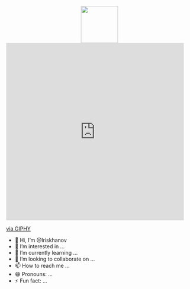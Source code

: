 <div id="header" align="center">
  <img src="https://media.giphy.com/media/M9gbBd9nbDrOTu1Mqx/giphy.gif" width="100"/>
</div>


<iframe src="https://giphy.com/embed/2Eh9l5e0QH41sg0bbL" width="480" height="480" style="" frameBorder="0" class="giphy-embed" allowFullScreen></iframe><p><a href="https://giphy.com/gifs/bombaysoftwares-trip-astronaut-space-travel-2Eh9l5e0QH41sg0bbL">via GIPHY</a></p>










- 👋 Hi, I’m @Iriskhanov
- 👀 I’m interested in ...
- 🌱 I’m currently learning ...
- 💞️ I’m looking to collaborate on ...
- 📫 How to reach me ...
- 😄 Pronouns: ...
- ⚡ Fun fact: ...

<!---
Iriskhanov/Iriskhanov is a ✨ special ✨ repository because its `README.md` (this file) appears on your GitHub profile.
You can click the Preview link to take a look at your changes.
--->
